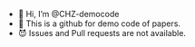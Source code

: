 - 👋 Hi, I’m @CHZ-democode
- 👀 This is a github for demo code of papers.
- 😈 Issues and Pull requests are not available.

<!---
CHZ-democode/CHZ-democode is a ✨ special ✨ repository because its `README.md` (this file) appears on your GitHub profile.
You can click the Preview link to take a look at your changes.
--->
